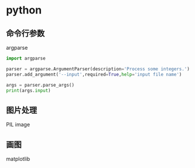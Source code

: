 # python

## 命令行参数

argparse

```python
import argparse

parser = argparse.ArgumentParser(description='Process some integers.')
parser.add_argument('--input',required=True,help='input file name')

args = parser.parse_args()
print(args.input)
```

## 图片处理

PIL image

## 画图

matplotlib

